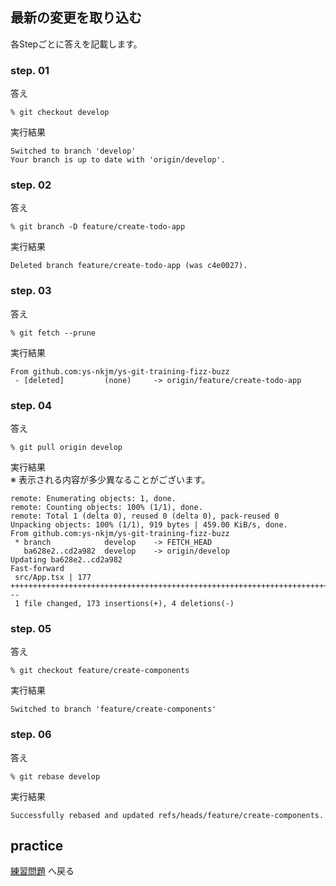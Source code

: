 ## 最新の変更を取り込む

各Stepごとに答えを記載します。

### step. 01

答え

```
% git checkout develop
```

実行結果

```
Switched to branch 'develop'
Your branch is up to date with 'origin/develop'.
```

### step. 02

答え

```
% git branch -D feature/create-todo-app
```

実行結果

```
Deleted branch feature/create-todo-app (was c4e0027).
```

### step. 03

答え

```
% git fetch --prune
```

実行結果

```
From github.com:ys-nkjm/ys-git-training-fizz-buzz
 - [deleted]         (none)     -> origin/feature/create-todo-app
```

### step. 04

答え

```
% git pull origin develop
```

実行結果  
※ 表示される内容が多少異なることがございます。

```
remote: Enumerating objects: 1, done.
remote: Counting objects: 100% (1/1), done.
remote: Total 1 (delta 0), reused 0 (delta 0), pack-reused 0
Unpacking objects: 100% (1/1), 919 bytes | 459.00 KiB/s, done.
From github.com:ys-nkjm/ys-git-training-fizz-buzz
 * branch            develop    -> FETCH_HEAD
   ba628e2..cd2a982  develop    -> origin/develop
Updating ba628e2..cd2a982
Fast-forward
 src/App.tsx | 177 ++++++++++++++++++++++++++++++++++++++++++++++++++++++++++++++++++++++++++++++++++++++++++++++++++++++++++++---
 1 file changed, 173 insertions(+), 4 deletions(-)
```

### step. 05

答え

```
% git checkout feature/create-components
```

実行結果

```
Switched to branch 'feature/create-components'
```

### step. 06

答え

```
% git rebase develop
```

実行結果

```
Successfully rebased and updated refs/heads/feature/create-components.
```

## practice

[練習問題](/public/docs/Workbook/practice/step04/index.md) へ戻る
